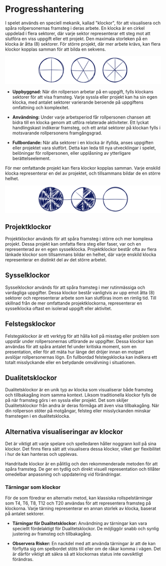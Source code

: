 # Progresshantering

I spelet används en speciell mekanik, kallad "klockor", för att visualisera och spåra rollpersonernas framsteg i deras arbete. En klocka är en cirkel uppdelad i flera sektorer, där varje sektor representerar ett steg mot att slutföra en viss uppgift eller ett projekt. Den maximala storleken på en klocka är åtta (8) sektorer. För större projekt, där mer arbete krävs, kan flera klockor kopplas samman för att bilda en sekvens.

![Clocks1](/resources/clocks-1.png)

- **Uppbyggnad:** När din rollperson arbetar på en uppgift, fylls klockans sektorer för att visa framsteg. Varje syssla eller projekt kan ha sin egen klocka, med antalet sektorer varierande beroende på uppgiftens omfattning och komplexitet.

- **Användning:** Under varje arbetsperiod får rollpersonen chansen att bidra till en klocka genom att utföra relaterade aktiviteter. Ett lyckat handlingskast indikerar framsteg, och ett antal sektorer på klockan fylls i motsvarande rollpersonens framgångsgrad.

- **Fullbordande:** När alla sektorer i en klocka är ifyllda, anses uppgiften eller projektet vara slutfört. Detta kan leda till nya utvecklingar i spelet, belöningar för rollpersonen, eller upplåsning av ytterligare berättelseelement.

För mer omfattande projekt kan flera klockor kopplas samman. Varje enskild klocka representerar en del av projektet, och tillsammans bildar de en större helhet.

![Clocks2](/resources/clocks-2.png)

## Projektklockor

Projektklockor används för att spåra framsteg i större och mer komplexa projekt. Dessa projekt kan omfatta flera steg eller faser, var och en representerad av en egen sysselklocka. Projektklockor består ofta av flera länkade klockor som tillsammans bildar en helhet, där varje enskild klocka representerar en distinkt del av det större arbetet.

## Sysselklockor

Sysselklockor används för att spåra framsteg i mer rutinmässiga och vardagliga uppgifter. Dessa klockor består vanligtvis av upp emot åtta (8) sektorer och representerar arbete som kan slutföras inom en rimlig tid. Till skillnad från de mer omfattande projektklockorna, representerar en sysselklocka oftast en isolerad uppgift eller aktivitet.

## Felstegsklockor

Felstegsklockor är ett verktyg för att hålla koll på misstag eller problem som uppstår under rollpersonernas utförande av uppgifter. Dessa klockor kan användas för att spåra antalet fel under kritiska moment, som en presentation, eller för att mäta hur länge det dröjer innan en motpart avslöjar rollpersonernas lögn. En fullbordad felstegsklocka kan indikera ett totalt misslyckande eller en betydande omvälvning i situationen.

## Dualitetsklockor

Dualitetsklockor är en unik typ av klocka som visualiserar både framsteg och tillbakagång inom samma kontext. Liksom traditionella klockor fylls de på när framsteg görs i en syssla eller projekt. Det som skiljer Dualitetsklockor från andra är deras förmåga att även visa tillbakagång. När din rollperson stöter på motgångar, felsteg eller misslyckanden minskar framstegen i en dualitetsklocka.

## Alternativa visualiseringar av klockor

Det är viktigt att varje spelare och spelledaren håller noggrann koll på sina klockor. Det finns flera sätt att visualisera dessa klockor, vilket ger flexibilitet i hur de kan hanteras och upplevas.

Handritade klockor är en pålitlig och den rekommenderade metoden för att spåra framsteg. De ger en tydlig och direkt visuell representation och tillåter omedelbar anpassning och uppdatering vid förändringar.

### Tärningar som klockor

För de som föredrar en alternativ metod, kan klassiska rollspelstärningar som T4, T6, T8, T12 och T20 användas för att representera framsteg på klockorna. Varje tärning representerar en annan storlek av klocka, baserat på antalet sektorer.

- **Tärningar för Dualitetsklockor:** Användning av tärningar kan vara speciellt fördelaktigt för Dualitetsklockor. De möjliggör snabb och synlig justering av framsteg och tillbakagång.

- **Observera Risker:** En nackdel med att använda tärningar är att de kan förflytta sig om spelbordet stöts till eller om de råkar komma i vägen. Det är därför viktigt att säkra så att klockornas status inte oavsiktligt förändras.


